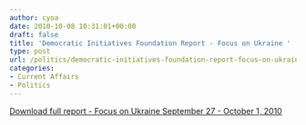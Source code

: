 ```yaml
---
author: cyoa
date: 2010-10-08 10:31:01+00:00
draft: false
title: 'Democratic Initiatives Foundation Report - Focus on Ukraine '
type: post
url: /politics/democratic-initiatives-foundation-report-focus-on-ukraine/
categories:
- Current Affairs
- Politics
---
```


[Download full report - Focus on Ukraine September 27 - October 1, 2010](http://www.ozeukes.com/wp-content/uploads/2010/10/focus_on_ukraine_sept27_oct1_2010eng.pdf)
